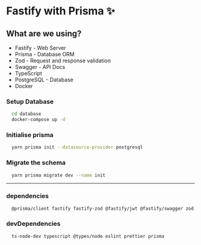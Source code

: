 # Fastify with Prisma :sparkles:

## What are we using?

- Fastify - Web Server
- Prisma - Database ORM
- Zod - Request and response validation
- Swagger - API Docs
- TypeScript
- PostgreSQL - Database
- Docker

### Setup Database

```sh
  cd database
  docker-compose up -d
```

### Initialise prisma

```sh
  yarn prisma init --datasource-provider postgresql
```

### Migrate the schema

```sh
  yarn prisma migrate dev --name init
```

---

### dependencies

```sh
  @prisma/client fastify fastify-zod @fastify/jwt @fastify/swagger zod zod-to-json-schema
```

### devDependencies

```sh
  ts-node-dev typescript @types/node eslint prettier prisma
```
